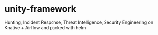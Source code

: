 # unity-framework
Hunting, Incident Response, Threat Intelligence, Security Engineering on Knative + Airflow and packed with helm
